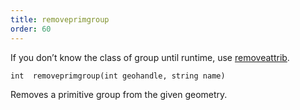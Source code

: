 ```yaml
---
title: removeprimgroup
order: 60
---
```

If you don’t know the class of group until runtime, use [removeattrib](removeattrib.html "Removes an attribute or group from the geometry.").

`int  removeprimgroup(int geohandle, string name)`

Removes a primitive group from the given geometry.
